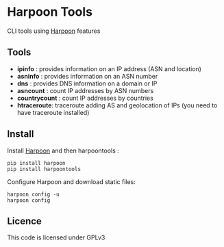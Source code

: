 # Harpoon Tools

CLI tools using [Harpoon](https://github.com/Te-k/harpoon) features

## Tools

* **ipinfo** : provides information on an IP address (ASN and location)
* **asninfo** : provides information on an ASN number
* **dns** : provides DNS information on a domain or IP
* **asncount** : count IP addresses by ASN numbers
* **countrycount** : count IP addresses by countries
* **htraceroute**: traceroute adding AS and geolocation of IPs (you need to have traceroute installed)

## Install

Install [Harpoon](https://github.com/Te-k/harpoon) and then harpoontools :

```
pip install harpoon
pip install harpoontools
```

Configure Harpoon and download static files:
```
harpoon config -u
harpoon config
```

## Licence

This code is licensed under GPLv3
